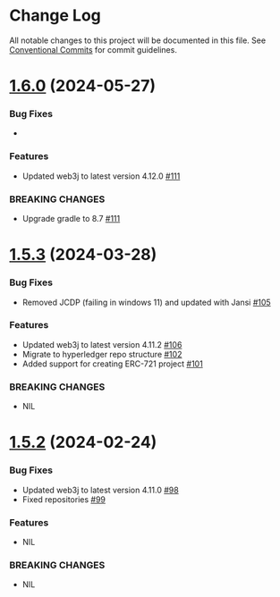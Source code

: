 # Change Log

All notable changes to this project will be documented in this file.
See [Conventional Commits](https://conventionalcommits.org) for commit guidelines.

# [1.6.0](https://github.com/web3j/web3j-cli/releases/tag/v1.6.0) (2024-05-27)

### Bug Fixes

* 

### Features

* Updated web3j to latest version 4.12.0 [#111](https://github.com/hyperledger/web3j-cli/pull/111)

### BREAKING CHANGES

* Upgrade gradle to 8.7 [#111](https://github.com/hyperledger/web3j-cli/pull/111)

# [1.5.3](https://github.com/web3j/web3j-cli/releases/tag/v1.5.3) (2024-03-28)

### Bug Fixes

* Removed JCDP (failing in windows 11) and updated with Jansi [#105](https://github.com/web3j/web3j-cli/pull/105)

### Features

* Updated web3j to latest version 4.11.2 [#106](https://github.com/web3j/web3j-cli/pull/106)
* Migrate to hyperledger repo structure [#102](https://github.com/web3j/web3j-cli/pull/102)
* Added support for creating ERC-721 project [#101](https://github.com/web3j/web3j-cli/pull/101)

### BREAKING CHANGES

* NIL

# [1.5.2](https://github.com/web3j/web3j-cli/releases/tag/v1.5.2) (2024-02-24)

### Bug Fixes

* Updated web3j to latest version 4.11.0 [#98](https://github.com/web3j/web3j-cli/pull/98)
* Fixed repositories  [#99](https://github.com/web3j/web3j-cli/pull/99)

### Features

* NIL

### BREAKING CHANGES

* NIL